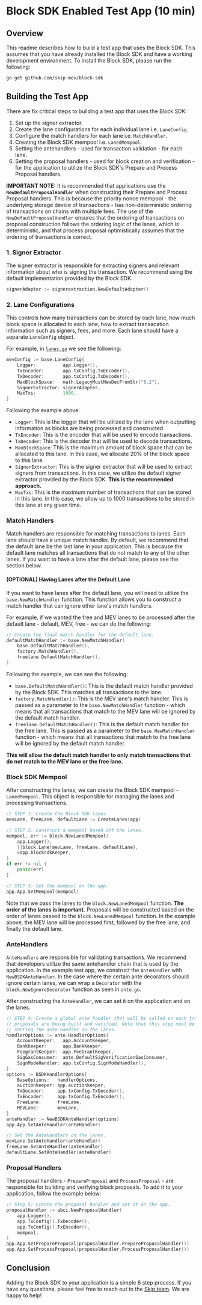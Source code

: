 # Block SDK Enabled Test App (10 min)

## Overview

This readme describes how to build a test app that uses the Block SDK. This assumes that you have already installed the Block SDK and have a working development environment. To install the Block SDK, please run the following:

```bash
go get github.com/skip-mev/block-sdk
```

## Building the Test App

There are fix critical steps to building a test app that uses the Block SDK:

1. Set up the signer extractor.
2. Create the lane configurations for each individual lane i.e. `LaneConfig`.
3. Configure the match handlers for each lane i.e. `MatchHandler`.
4. Creating the Block SDK mempool i.e. `LanedMempool`.
5. Setting the antehandlers - used for transaction validation - for each lane.
6. Setting the proposal handlers - used for block creation and verification - for the application to utilize the Block SDK's Prepare and Process Proposal handlers.

**IMPORTANT NOTE:** It is recommended that applications use the **`NewDefaultProposalHandler`** when constructing their Prepare and Process Proposal handlers. This is because the priority nonce mempool - the underlying storage device of transactions - has non-deterministic ordering of transactions on chains with multiple fees. The use of the `NewDefaultProposalHandler` ensures that the ordering of transactions on proposal construction follows the ordering logic of the lanes, which is deterministic, and that process proposal optimistically assumes that the ordering of transactions is correct.

### 1. Signer Extractor

The signer extractor is responsible for extracting signers and relevant information about who is signing the transaction. We recommend using the default implementation provided by the Block SDK. 

```go
signerAdapter := signerextraction.NewDefaultAdapter()
```

### 2. Lane Configurations

This controls how many transactions can be stored by each lane, how much block space is allocated to each lane, how to extract transacation information such as signers, fees, and more. Each lane should have a separate `LaneConfig` object.

For example, in [`lanes.go`](./lanes.go) we see the following:

```go
mevConfig := base.LaneConfig{
	Logger:          app.Logger(),
	TxEncoder:       app.txConfig.TxEncoder(),
	TxDecoder:       app.txConfig.TxDecoder(),
	MaxBlockSpace:   math.LegacyMustNewDecFromStr("0.2"),
	SignerExtractor: signerAdapter,
	MaxTxs:          1000,
}
```

Following the example above:

* `Logger`: This is the logger that will be utilized by the lane when outputting information as blocks are being processed and constructed. 
* `TxEncoder`: This is the encoder that will be used to encode transactions.
* `TxDecoder`: This is the decoder that will be used to decode transactions.
* `MaxBlockSpace`: This is the maximum amount of block space that can be allocated to this lane. In this case, we allocate 20% of the block space to this lane.
* `SignerExtractor`: This is the signer extractor that will be used to extract signers from transactions. In this case, we utilize the default signer extractor provided by the Block SDK. **This is the recommended approach.**
* `MaxTxs`: This is the maximum number of transactions that can be stored in this lane. In this case, we allow up to 1000 transactions to be stored in this lane at any given time.

### Match Handlers

Match handlers are responsible for matching transactions to lanes. Each lane should have a unique match handler. By default, we recommend that the default lane be the last lane in your application. This is because the default lane matches all transactions that do not match to any of the other lanes. If you want to have a lane after the default lane, please see the section below.

#### (OPTIONAL) Having Lanes after the Default Lane

If you want to have lanes after the default lane, you will need to utilize the `base.NewMatchHandler` function. This function allows you to construct a match handler that can ignore other lane's match handlers.

For example, if we wanted the free and MEV lanes to be processed after the default lane - default, MEV, free - we can do the following:

```go
// Create the final match handler for the default lane.
defaultMatchHandler := base.NewMatchHandler(
	base.DefaultMatchHandler(),
	factory.MatchHandler(),
	freelane.DefaultMatchHandler(),
)
```

Following the example, we can see the following:

* `base.DefaultMatchHandler()`: This is the default match handler provided by the Block SDK. This matches all transactions to the lane.
* `factory.MatchHandler()`: This is the MEV lane's match handler. This is passed as a parameter to the `base.NewMatchHandler` function - which means that all transactions that match to the MEV lane will be ignored by the default match handler.
* `freelane.DefaultMatchHandler()`: This is the default match handler for the free lane. This is passed as a parameter to the `base.NewMatchHandler` function - which means that all transactions that match to the free lane will be ignored by the default match handler.

**This will allow the default match handler to only match transactions that do not match to the MEV lane or the free lane.**

### Block SDK Mempool

After constructing the lanes, we can create the Block SDK mempool - `LanedMempool`. This object is responsible for managing the lanes and processing transactions. 

```go
// STEP 1: Create the Block SDK lanes.
mevLane, freeLane, defaultLane := CreateLanes(app)

// STEP 2: Construct a mempool based off the lanes.
mempool, err := block.NewLanedMempool(
	app.Logger(),
	[]block.Lane{mevLane, freeLane, defaultLane},
	&app.blocksdkKeeper,
)
if err != nil {
	panic(err)
}

// STEP 3: Set the mempool on the app.
app.App.SetMempool(mempool)
```

Note that we pass the lanes to the `block.NewLanedMempool` function. **The order of the lanes is important.** Proposals will be constructed based on the order of lanes passed to the `block.NewLanedMempool` function. In the example above, the MEV lane will be processed first, followed by the free lane, and finally the default lane.

### AnteHandlers

`AnteHandlers` are responsible for validating transactions. We recommend that developers utilize the same antehandler chain that is used by the application. In the example test app, we construct the `AnteHandler` with `NewBSDKAnteHandler`. In the case where the certain ante decorators should ignore certain lanes, we can wrap a `Decorator` with the `block.NewIgnoreDecorator` function as seen in `ante.go`.

After constructing the `AnteHandler`, we can set it on the application and on the lanes.

```go
// STEP 4: Create a global ante handler that will be called on each transaction when
// proposals are being built and verified. Note that this step must be done before
// setting the ante handler on the lanes.
handlerOptions := ante.HandlerOptions{
	AccountKeeper:   app.AccountKeeper,
	BankKeeper:      app.BankKeeper,
	FeegrantKeeper:  app.FeeGrantKeeper,
	SigGasConsumer:  ante.DefaultSigVerificationGasConsumer,
	SignModeHandler: app.txConfig.SignModeHandler(),
}
options := BSDKHandlerOptions{
	BaseOptions:   handlerOptions,
	auctionkeeper: app.auctionkeeper,
	TxDecoder:     app.txConfig.TxDecoder(),
	TxEncoder:     app.txConfig.TxEncoder(),
	FreeLane:      freeLane,
	MEVLane:       mevLane,
}
anteHandler := NewBSDKAnteHandler(options)
app.App.SetAnteHandler(anteHandler)

// Set the AnteHandlers on the lanes.
mevLane.SetAnteHandler(anteHandler)
freeLane.SetAnteHandler(anteHandler)
defaultLane.SetAnteHandler(anteHandler)
```

### Proposal Handlers

The proposal handlers - `PrepareProposal` and `ProcessProposal` - are responsible for building and verifying block proposals. To add it to your application, follow the example below:

```go
// Step 5: Create the proposal handler and set it on the app.
proposalHandler := abci.NewProposalHandler(
	app.Logger(),
	app.TxConfig().TxDecoder(),
	app.TxConfig().TxEncoder(),
	mempool,
)
app.App.SetPrepareProposal(proposalHandler.PrepareProposalHandler())
app.App.SetProcessProposal(proposalHandler.ProcessProposalHandler())
```

## Conclusion

Adding the Block SDK to your application is a simple 6 step process. If you have any questions, please feel free to reach out to the [Skip team](https://skip.money/contact). We are happy to help!
